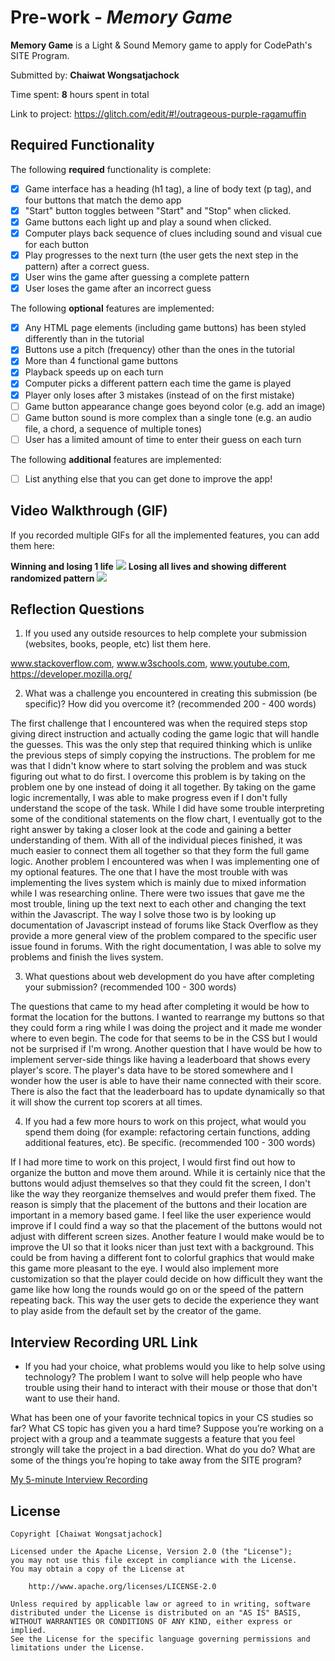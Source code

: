 # Pre-work - *Memory Game*

**Memory Game** is a Light & Sound Memory game to apply for CodePath's SITE Program. 

Submitted by: **Chaiwat Wongsatjachock**

Time spent: **8** hours spent in total

Link to project: https://glitch.com/edit/#!/outrageous-purple-ragamuffin

## Required Functionality

The following **required** functionality is complete:

* [x] Game interface has a heading (h1 tag), a line of body text (p tag), and four buttons that match the demo app
* [x] "Start" button toggles between "Start" and "Stop" when clicked. 
* [x] Game buttons each light up and play a sound when clicked. 
* [x] Computer plays back sequence of clues including sound and visual cue for each button
* [x] Play progresses to the next turn (the user gets the next step in the pattern) after a correct guess. 
* [x] User wins the game after guessing a complete pattern
* [x] User loses the game after an incorrect guess

The following **optional** features are implemented:

* [x] Any HTML page elements (including game buttons) has been styled differently than in the tutorial
* [x] Buttons use a pitch (frequency) other than the ones in the tutorial
* [x] More than 4 functional game buttons
* [x] Playback speeds up on each turn
* [x] Computer picks a different pattern each time the game is played
* [x] Player only loses after 3 mistakes (instead of on the first mistake)
* [ ] Game button appearance change goes beyond color (e.g. add an image)
* [ ] Game button sound is more complex than a single tone (e.g. an audio file, a chord, a sequence of multiple tones)
* [ ] User has a limited amount of time to enter their guess on each turn

The following **additional** features are implemented:

- [ ] List anything else that you can get done to improve the app!

## Video Walkthrough (GIF)

If you recorded multiple GIFs for all the implemented features, you can add them here:

**Winning and losing 1 life**
![](https://i.imgur.com/GS4U2R8.gif)
**Losing all lives and showing different randomized pattern**
![](https://i.imgur.com/cr9yhg3.gif)

## Reflection Questions
1. If you used any outside resources to help complete your submission (websites, books, people, etc) list them here. 

www.stackoverflow.com, www.w3schools.com, www.youtube.com, https://developer.mozilla.org/

2. What was a challenge you encountered in creating this submission (be specific)? How did you overcome it? (recommended 200 - 400 words) 

The first challenge that I encountered was when the required steps stop giving direct instruction and actually coding the game logic that will handle the guesses.
This was the only step that required thinking which is unlike the previous steps of simply copying the instructions. 
The problem for me was that I didn't know where to start solving the problem and was stuck figuring out what to do first. 
I overcome this problem is by taking on the problem one by one instead of doing it all together.
By taking on the game logic incrementally, I was able to make progress even if I don't fully understand the scope of the task.
While I did have some trouble interpreting some of the conditional statements on the flow chart, I eventually got to the right answer by taking a closer look at the code and gaining a better understanding of them.
With all of the individual pieces finished, it was much easier to connect them all together so that they form the full game logic. 
Another problem I encountered was when I was implementing one of my optional features. 
The one that I have the most trouble with was implementing the lives system which is mainly due to mixed information while I was researching online.
There were two issues that gave me the most trouble, lining up the text next to each other and changing the text within the Javascript.
The way I solve those two is by looking up documentation of Javascript instead of forums like Stack Overflow as they provide a more general view of the problem compared to the specific user issue found in forums.
With the right documentation, I was able to solve my problems and finish the lives system.


3. What questions about web development do you have after completing your submission? (recommended 100 - 300 words)

The questions that came to my head after completing it would be how to format the location for the buttons.
I wanted to rearrange my buttons so that they could form a ring while I was doing the project and it made me wonder where to even begin.
The code for that seems to be in the CSS but I would not be surprised if I'm wrong. 
Another question that I have would be how to implement server-side things like having a leaderboard that shows every player's score.
The player's data have to be stored somewhere and I wonder how the user is able to have their name connected with their score.
There is also the fact that the leaderboard has to update dynamically so that it will show the current top scorers at all times. 


4. If you had a few more hours to work on this project, what would you spend them doing (for example: refactoring certain functions, adding additional features, etc). Be specific. (recommended 100 - 300 words) 

If I had more time to work on this project, I would first find out how to organize the button and move them around.
While it is certainly nice that the buttons would adjust themselves so that they could fit the screen, I don't like the way they reorganize themselves and would prefer them fixed.
The reason is simply that the placement of the buttons and their location are important in a memory based game.
I feel like the user experience would improve if I could find a way so that the placement of the buttons would not adjust with different screen sizes.
Another feature I would make would be to improve the UI so that it looks nicer than just text with a background.
This could be from having a different font to colorful graphics that would make this game more pleasant to the eye.
I would also implement more customization so that the player could decide on how difficult they want the game like how long the rounds would go on or the speed of the pattern repeating back.
This way the user gets to decide the experience they want to play aside from the default set by the creator of the game. 


## Interview Recording URL Link
- If you had your choice, what problems would you like to help solve using technology?
The problem I want to solve will help people who have trouble using their hand to interact with their mouse or those that don't want to use their hand.

What has been one of your favorite technical topics in your CS studies so far?
What CS topic has given you a hard time?
Suppose you’re working on a project with a group and a teammate suggests a feature that you feel strongly will take the project in a bad direction. What do you do?
What are some of the things you’re hoping to take away from the SITE program?

[My 5-minute Interview Recording](your-link-here)


## License

    Copyright [Chaiwat Wongsatjachock]

    Licensed under the Apache License, Version 2.0 (the "License");
    you may not use this file except in compliance with the License.
    You may obtain a copy of the License at

        http://www.apache.org/licenses/LICENSE-2.0

    Unless required by applicable law or agreed to in writing, software
    distributed under the License is distributed on an "AS IS" BASIS,
    WITHOUT WARRANTIES OR CONDITIONS OF ANY KIND, either express or implied.
    See the License for the specific language governing permissions and
    limitations under the License.